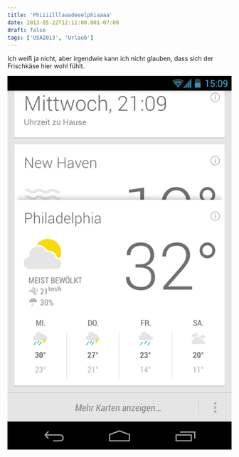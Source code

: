 ```yaml
---
title: 'Phiiiilllaaadeeelphiaaaa'
date: 2013-05-22T12:11:00.001-07:00
draft: false
tags: ['USA2013', 'Urlaub']
---
```


Ich weiß ja nicht, aber irgendwie kann ich nicht glauben, dass sich der Frischkäse hier wohl fühlt.

![](/urlaub11to15-images/13/IMG_20130522_150943.JPG)